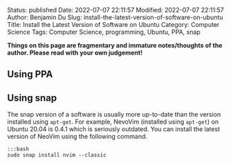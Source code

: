 Status: published
Date: 2022-07-07 22:11:57
Modified: 2022-07-07 22:11:57
Author: Benjamin Du
Slug: install-the-latest-version-of-software-on-ubuntu
Title: Install the Latest Version of Software on Ubuntu
Category: Computer Science
Tags: Computer Science, programming, Ubuntu, PPA, snap

**Things on this page are fragmentary and immature notes/thoughts of the author. Please read with your own judgement!**

## Using PPA

## Using snap

The snap version of a software is usually more up-to-date
than the version installed using `apt-get`.
For example,
NevoVim (installed using `apt-get`) on Ubuntu 20.04 is 0.4.1 which is seriously outdated.
You can install the latest version of NeoVim using the following command.

    :::bash
    sudo snap install nvim --classic

